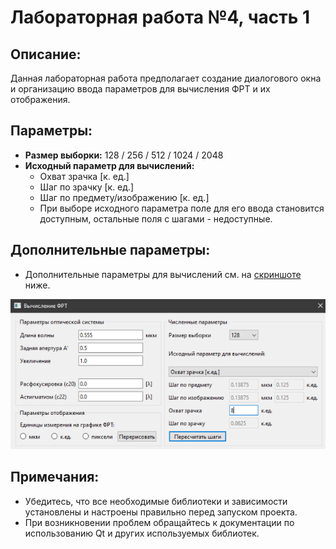 # Лабораторная работа №4, часть 1


## Описание:

Данная лабораторная работа предполагает создание диалогового окна и организацию ввода параметров для вычисления ФРТ и их отображения. 


## Параметры:

- **Размер выборки:** 128 / 256 / 512 / 1024 / 2048
- **Исходный параметр для вычислений:** 
  - Охват зрачка [к. ед.]
  - Шаг по зрачку [к. ед.]
  - Шаг по предмету/изображению [к. ед.]
  - При выборе исходного параметра поле для его ввода становится доступным, остальные поля с шагами - недоступные.


## Дополнительные параметры:

- Дополнительные параметры для вычислений см. на [скриншоте](lab_4\part_1\screen.png) ниже.

![](lab_4\part_1\screen.png)


## Примечания:

- Убедитесь, что все необходимые библиотеки и зависимости установлены и настроены правильно перед запуском проекта.
- При возникновении проблем обращайтесь к документации по использованию Qt и других используемых библиотек.
